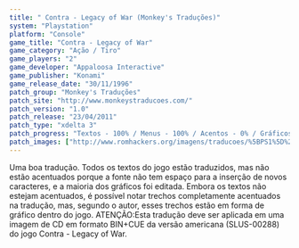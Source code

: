 ```yaml
---
title: " Contra - Legacy of War (Monkey's Traduções)"
system: "Playstation"
platform: "Console"
game_title: "Contra - Legacy of War"
game_category: "Ação / Tiro"
game_players: "2"
game_developer: "Appaloosa Interactive"
game_publisher: "Konami"
game_release_date: "30/11/1996"
patch_group: "Monkey's Traduções"
patch_site: "http://www.monkeystraducoes.com/"
patch_version: "1.0"
patch_release: "23/04/2011"
patch_type: "xdelta 3"
patch_progress: "Textos - 100% / Menus - 100% / Acentos - 0% / Gráficos - 90%"
patch_images: ["http://www.romhackers.org/imagens/traducoes/%5BPS1%5D%20Contra%20-%20Legacy%20of%20War%20-%20Monkey's%20Tradu%C3%A7%C3%B5es%20-%201.jpg","http://www.romhackers.org/imagens/traducoes/%5BPS1%5D%20Contra%20-%20Legacy%20of%20War%20-%20Monkey's%20Tradu%C3%A7%C3%B5es%20-%202.jpg","http://www.romhackers.org/imagens/traducoes/%5BPS1%5D%20Contra%20-%20Legacy%20of%20War%20-%20Monkey's%20Tradu%C3%A7%C3%B5es%20-%203.jpg"]
---
```

Uma boa tradução. Todos os textos do jogo estão traduzidos, mas não estão acentuados porque a fonte não tem espaço para a inserção de novos caracteres, e a maioria dos gráficos foi editada. Embora os textos não estejam acentuados, é possível notar trechos completamente acentuados na tradução, mas, segundo o autor, esses trechos estão em forma de gráfico dentro do jogo. ATENÇÃO:Esta tradução deve ser aplicada em uma imagem de CD em formato BIN+CUE da versão americana (SLUS-00288) do jogo Contra - Legacy of War.